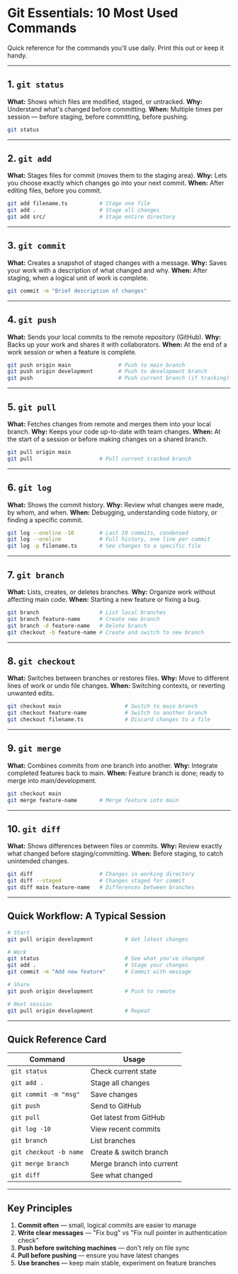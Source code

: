 # Git Essentials: 10 Most Used Commands

Quick reference for the commands you'll use daily. Print this out or keep it handy.

---

## 1. `git status`
**What:** Shows which files are modified, staged, or untracked.
**Why:** Understand what's changed before committing.
**When:** Multiple times per session — before staging, before committing, before pushing.

```bash
git status
```

---

## 2. `git add`
**What:** Stages files for commit (moves them to the staging area).
**Why:** Lets you choose exactly which changes go into your next commit.
**When:** After editing files, before you commit.

```bash
git add filename.ts          # Stage one file
git add .                    # Stage all changes
git add src/                 # Stage entire directory
```

---

## 3. `git commit`
**What:** Creates a snapshot of staged changes with a message.
**Why:** Saves your work with a description of what changed and why.
**When:** After staging, when a logical unit of work is complete.

```bash
git commit -m "Brief description of changes"
```

---

## 4. `git push`
**What:** Sends your local commits to the remote repository (GitHub).
**Why:** Backs up your work and shares it with collaborators.
**When:** At the end of a work session or when a feature is complete.

```bash
git push origin main               # Push to main branch
git push origin development        # Push to development branch
git push                           # Push current branch (if tracking)
```

---

## 5. `git pull`
**What:** Fetches changes from remote and merges them into your local branch.
**Why:** Keeps your code up-to-date with team changes.
**When:** At the start of a session or before making changes on a shared branch.

```bash
git pull origin main
git pull                     # Pull current tracked branch
```

---

## 6. `git log`
**What:** Shows the commit history.
**Why:** Review what changes were made, by whom, and when.
**When:** Debugging, understanding code history, or finding a specific commit.

```bash
git log --oneline -10        # Last 10 commits, condensed
git log --oneline            # Full history, one line per commit
git log -p filename.ts       # See changes to a specific file
```

---

## 7. `git branch`
**What:** Lists, creates, or deletes branches.
**Why:** Organize work without affecting main code.
**When:** Starting a new feature or fixing a bug.

```bash
git branch                   # List local branches
git branch feature-name      # Create new branch
git branch -d feature-name   # Delete branch
git checkout -b feature-name # Create and switch to new branch
```

---

## 8. `git checkout`
**What:** Switches between branches or restores files.
**Why:** Move to different lines of work or undo file changes.
**When:** Switching contexts, or reverting unwanted edits.

```bash
git checkout main                    # Switch to main branch
git checkout feature-name            # Switch to another branch
git checkout filename.ts             # Discard changes to a file
```

---

## 9. `git merge`
**What:** Combines commits from one branch into another.
**Why:** Integrate completed features back to main.
**When:** Feature branch is done; ready to merge into main/development.

```bash
git checkout main
git merge feature-name       # Merge feature into main
```

---

## 10. `git diff`
**What:** Shows differences between files or commits.
**Why:** Review exactly what changed before staging/committing.
**When:** Before staging, to catch unintended changes.

```bash
git diff                     # Changes in working directory
git diff --staged            # Changes staged for commit
git diff main feature-name   # Differences between branches
```

---

## Quick Workflow: A Typical Session

```bash
# Start
git pull origin development          # Get latest changes

# Work
git status                           # See what you've changed
git add .                            # Stage your changes
git commit -m "Add new feature"      # Commit with message

# Share
git push origin development          # Push to remote

# Next session
git pull origin development          # Repeat
```

---

## Quick Reference Card

| Command | Usage |
|---------|-------|
| `git status` | Check current state |
| `git add .` | Stage all changes |
| `git commit -m "msg"` | Save changes |
| `git push` | Send to GitHub |
| `git pull` | Get latest from GitHub |
| `git log -10` | View recent commits |
| `git branch` | List branches |
| `git checkout -b name` | Create & switch branch |
| `git merge branch` | Merge branch into current |
| `git diff` | See what changed |

---

## Key Principles

1. **Commit often** — small, logical commits are easier to manage
2. **Write clear messages** — "Fix bug" vs "Fix null pointer in authentication check"
3. **Push before switching machines** — don't rely on file sync
4. **Pull before pushing** — ensure you have latest changes
5. **Use branches** — keep main stable, experiment on feature branches
